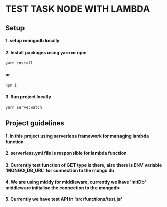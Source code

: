 # TEST TASK NODE WITH LAMBDA

<h2>Setup</h3>

<h4>1. setup mongodb locally</h2>
<h4>2. Install packages using yarn or npm </h2>

```
yarn install
```
<h4>or</h4>

```
npm i
```
<h4>3. Run project locally</h4>

```
yarn serve:watch
```


<h2>Project guidelines</h3>

<h4>1. In this project using serverless framework for managing lambda function</h2>
<h4>2. serverless.yml file is responsible for lambda function
<h4>3. Currently test function of GET type is there, also there is ENV variable 'MONGO_DB_URL' for connection to the mongo db</h4>
<h4>4. We are using middy for middleware, currently we have 'initDb' middleware initialise the connection to the mongodb</h4>
<h4>5. Currently we have test API in 'src/functions/test.js' </h4>

